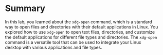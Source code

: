 # Summary

In this lab, you learned about the `xdg-open` command, which is a standard way to open files and directories with their default applications in Linux. You explored how to use `xdg-open` to open text files, directories, and customize the default applications for different file types and directories. The `xdg-open` command is a versatile tool that can be used to integrate your Linux desktop with various applications and file types.
